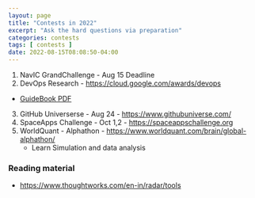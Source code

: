 ```yaml
---
layout: page
title: "Contests in 2022"
excerpt: "Ask the hard questions via preparation"
categories: contests
tags: [ contests ]
date: 2022-08-15T08:08:50-04:00
---
```


1. NavIC GrandChallenge - Aug 15 Deadline
2. DevOps Research - https://cloud.google.com/awards/devops
  * [GuideBook PDF](https://services.google.com/fh/files/misc/2021_devops_awards_guidebook_updated.pdf)
3. GitHub Universerse - Aug 24 - https://www.githubuniverse.com/
4. SpaceApps Challenge - Oct 1,2 - https://spaceappschallenge.org
5. WorldQuant - Alphathon - https://www.worldquant.com/brain/global-alphathon/
   * Learn Simulation and data analysis

### Reading material
+ https://www.thoughtworks.com/en-in/radar/tools
